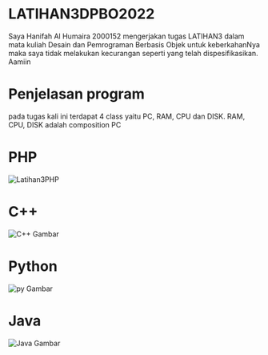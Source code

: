 # LATIHAN3DPBO2022

Saya Hanifah Al Humaira 2000152 mengerjakan tugas LATIHAN3 dalam mata kuliah Desain dan Pemrograman Berbasis Objek untuk keberkahanNya maka saya tidak melakukan kecurangan seperti yang telah dispesifikasikan. Aamiin

# Penjelasan program

pada tugas kali ini terdapat 4 class yaitu PC, RAM, CPU dan DISK. RAM, CPU, DISK adalah composition PC

# PHP
![Latihan3PHP](https://user-images.githubusercontent.com/94789593/155871768-8035f762-5cef-43ec-b275-9574f57c956e.png)

# C++
![C++ Gambar](https://user-images.githubusercontent.com/94789593/155871773-937ca83c-2b06-4d62-a2c7-ea924ee6472f.png)

# Python
![py Gambar](https://user-images.githubusercontent.com/94789593/155871781-6a896491-83f0-461f-ae5c-46d86d6eb1a8.png)

# Java
![Java Gambar](https://user-images.githubusercontent.com/94789593/155871777-be6ca615-72c6-4cbe-8574-d87d414acbd7.png)
